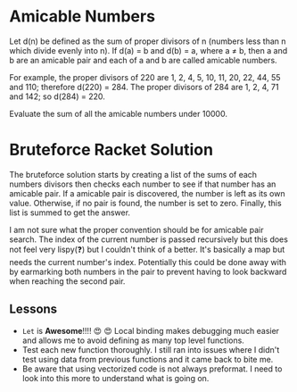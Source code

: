 # Amicable Numbers

Let d(n) be defined as the sum of proper divisors of n (numbers less than n which divide evenly into n).
If d(a) = b and d(b) = a, where a ≠ b, then a and b are an amicable pair and each of a and b are called amicable numbers.

For example, the proper divisors of 220 are 1, 2, 4, 5, 10, 11, 20, 22, 44, 55 and 110; therefore d(220) = 284. The proper divisors of 284 are 1, 2, 4, 71 and 142; so d(284) = 220.

Evaluate the sum of all the amicable numbers under 10000.

# Bruteforce Racket Solution

The bruteforce solution starts by creating a list of the sums of each numbers divisors then checks each number to see if that number has an amicable pair.  If a amicable pair is discovered, the number is left as its own value. Otherwise, if no pair is found, the number is set to zero.  Finally, this list is summed to get the answer.

I am not sure what the proper convention should be for amicable pair search.  The index of the current number is passed recursively but this does not feel very lispy(:question:) but I couldn't think of a better. It's basically a map but needs the current number's index.  Potentially this could be done away with by earmarking both numbers in the pair to prevent having to look backward when reaching the second pair.

## Lessons

* `Let` is **Awesome**!!!! :heart_eyes: :heart_eyes: Local binding makes debugging much easier and allows me to avoid defining as many top level functions.
* Test each new function thoroughly.  I still ran into issues where I didn't test using data from previous functions and it came back to bite me.
* Be aware that using vectorized code is not always preformat.  I need to look into this more to understand what is going on.